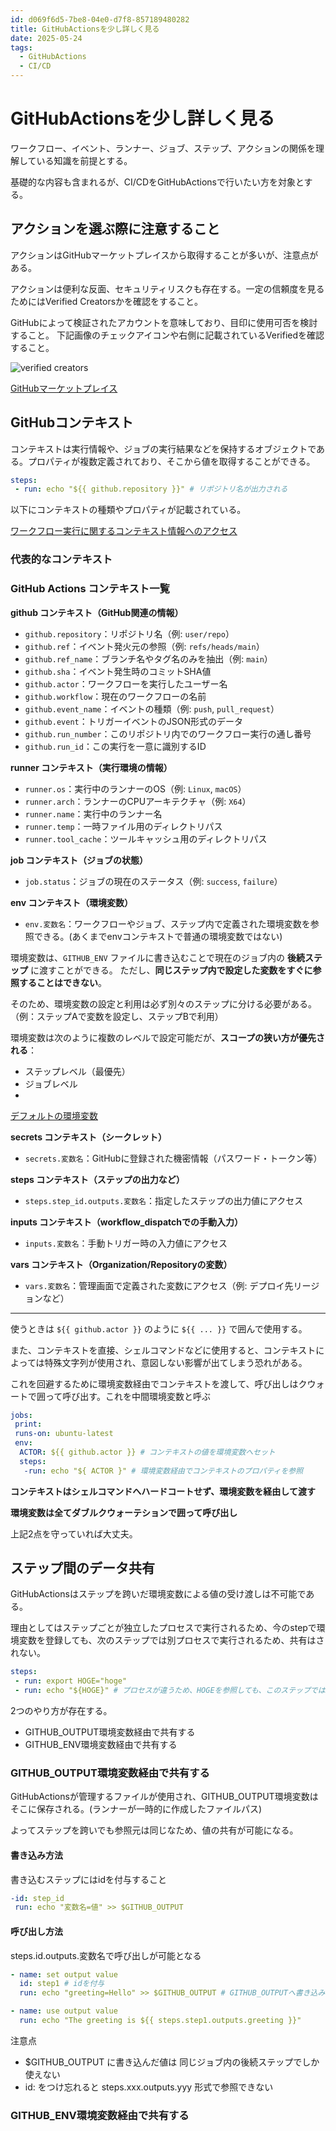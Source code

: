 ```yaml
---
id: d069f6d5-7be8-04e0-d7f8-857189480282
title: GitHubActionsを少し詳しく見る
date: 2025-05-24
tags:
  - GitHubActions
  - CI/CD
---
```

# GitHubActionsを少し詳しく見る

ワークフロー、イベント、ランナー、ジョブ、ステップ、アクションの関係を理解している知識を前提とする。

基礎的な内容も含まれるが、CI/CDをGitHubActionsで行いたい方を対象とする。

## アクションを選ぶ際に注意すること

アクションはGitHubマーケットプレイスから取得することが多いが、注意点がある。

アクションは便利な反面、セキュリティリスクも存在する。一定の信頼度を見るためにはVerified Creatorsかを確認をすること。

GitHubによって検証されたアカウントを意味しており、目印に使用可否を検討すること。
下記画像のチェックアイコンや右側に記載されているVerifiedを確認すること。

![verified creators](images/github_verified_cretors.png)

[GitHubマーケットプレイス](https://github.com/marketplace)

## GitHubコンテキスト

コンテキストは実行情報や、ジョブの実行結果などを保持するオブジェクトである。プロパティが複数定義されており、そこから値を取得することができる。

```yml
steps:
 - run: echo "${{ github.repository }}" # リポジトリ名が出力される
```

以下にコンテキストの種類やプロパティが記載されている。

[ワークフロー実行に関するコンテキスト情報へのアクセス](https://docs.github.com/ja/actions/writing-workflows/choosing-what-your-workflow-does/accessing-contextual-information-about-workflow-runshttps:/)

### 代表的なコンテキスト

### GitHub Actions コンテキスト一覧

**github コンテキスト（GitHub関連の情報）**

- `github.repository`：リポジトリ名（例: `user/repo`）
- `github.ref`：イベント発火元の参照（例: `refs/heads/main`）
- `github.ref_name`：ブランチ名やタグ名のみを抽出（例: `main`）
- `github.sha`：イベント発生時のコミットSHA値
- `github.actor`：ワークフローを実行したユーザー名
- `github.workflow`：現在のワークフローの名前
- `github.event_name`：イベントの種類（例: `push`, `pull_request`）
- `github.event`：トリガーイベントのJSON形式のデータ
- `github.run_number`：このリポジトリ内でのワークフロー実行の通し番号
- `github.run_id`：この実行を一意に識別するID

**runner コンテキスト（実行環境の情報）**

- `runner.os`：実行中のランナーのOS（例: `Linux`, `macOS`）
- `runner.arch`：ランナーのCPUアーキテクチャ（例: `X64`）
- `runner.name`：実行中のランナー名
- `runner.temp`：一時ファイル用のディレクトリパス
- `runner.tool_cache`：ツールキャッシュ用のディレクトリパス

**job コンテキスト（ジョブの状態）**

- `job.status`：ジョブの現在のステータス（例: `success`, `failure`）

**env コンテキスト（環境変数）**

- `env.変数名`：ワークフローやジョブ、ステップ内で定義された環境変数を参照できる。(あくまでenvコンテキストで普通の環境変数ではない)

環境変数は、`GITHUB_ENV` ファイルに書き込むことで現在のジョブ内の **後続ステップ** に渡すことができる。
ただし、**同じステップ内で設定した変数をすぐに参照することはできない**。

そのため、環境変数の設定と利用は必ず別々のステップに分ける必要がある。
（例：ステップAで変数を設定し、ステップBで利用）

環境変数は次のように複数のレベルで設定可能だが、**スコープの狭い方が優先される**：

- ステップレベル（最優先）
- ジョブレベル
-

[デフォルトの環境変数](https://docs.github.com/ja/actions/writing-workflows/choosing-what-your-workflow-does/store-information-in-variables#default-environment-variables)

**secrets コンテキスト（シークレット）**

- `secrets.変数名`：GitHubに登録された機密情報（パスワード・トークン等）

**steps コンテキスト（ステップの出力など）**

- `steps.step_id.outputs.変数名`：指定したステップの出力値にアクセス

**inputs コンテキスト（workflow_dispatchでの手動入力）**

- `inputs.変数名`：手動トリガー時の入力値にアクセス

**vars コンテキスト（Organization/Repositoryの変数）**

- `vars.変数名`：管理画面で定義された変数にアクセス（例: デプロイ先リージョンなど）

---

使うときは `${{ github.actor }}` のように `${{ ... }}` で囲んで使用する。

また、コンテキストを直接、シェルコマンドなどに使用すると、コンテキストによっては特殊文字列が使用され、意図しない影響が出てしまう恐れがある。

これを回避するために環境変数経由でコンテキストを渡して、呼び出しはクウォートで囲って呼び出す。これを中間環境変数と呼ぶ

```yml
jobs:
 print:
 runs-on: ubuntu-latest
 env:
  ACTOR: ${{ github.actor }} # コンテキストの値を環境変数へセット
  steps:
   -run: echo "${ ACTOR }" # 環境変数経由でコンテキストのプロパティを参照
```

**コンテキストはシェルコマンドへハードコートせず、環境変数を経由して渡す**

**環境変数は全てダブルクウォーテションで囲って呼び出し**

上記2点を守っていれば大丈夫。

## ステップ間のデータ共有

GitHubActionsはステップを跨いだ環境変数による値の受け渡しは不可能である。

理由としてはステップごとが独立したプロセスで実行されるため、今のstepで環境変数を登録しても、次のステップでは別プロセスで実行されるため、共有はされない。

```yml
steps:
 - run: export HOGE="hoge"
 - run: echo "${HOGE}" # プロセスが違うため、HOGEを参照しても、このステップではHOGEは環境変数として存在していない
```

2つのやり方が存在する。

* GITHUB_OUTPUT環境変数経由で共有する
* GITHUB_ENV環境変数経由で共有する

### GITHUB_OUTPUT環境変数経由で共有する

GitHubActionsが管理するファイルが使用され、GITHUB_OUTPUT環境変数はそこに保存される。(ランナーが一時的に作成したファイルパス)

よってステップを跨いでも参照元は同じなため、値の共有が可能になる。

#### 書き込み方法

書き込むステップにはidを付与すること

```yml
-id: step_id
 run: echo "変数名=値" >> $GITHUB_OUTPUT
```

#### 呼び出し方法

steps.id.outputs.変数名で呼び出しが可能となる

```yml
- name: set output value
  id: step1 # idを付与
  run: echo "greeting=Hello" >> $GITHUB_OUTPUT # GITHUB_OUTPUTへ書き込み

- name: use output value
  run: echo "The greeting is ${{ steps.step1.outputs.greeting }}"
```

注意点

* $GITHUB_OUTPUT に書き込んだ値は 同じジョブ内の後続ステップでしか使えない
* id: をつけ忘れると steps.xxx.outputs.yyy 形式で参照できない

### GITHUB_ENV環境変数経由で共有する
